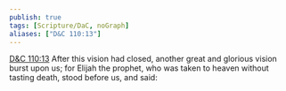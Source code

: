 ```yaml
---
publish: true
tags: [Scripture/DaC, noGraph]
aliases: ["D&C 110:13"]
---
```

[D&C 110:13](https://churchofjesuschrist.org/study/scriptures/dc-testament/dc/110?lang=eng&id=p13#p13) After this vision had closed, another great and glorious vision burst upon us; for Elijah the prophet, who was taken to heaven without tasting death, stood before us, and said:
